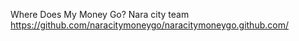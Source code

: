 Where Does My Money Go? Nara city team https://github.com/naracitymoneygo/naracitymoneygo.github.com/